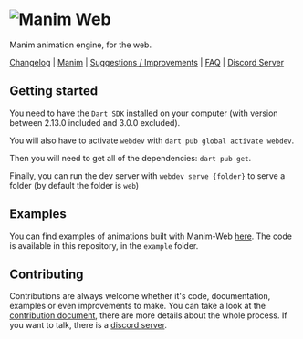 # ![Manim Web](doc/logo/logo.png)

Manim animation engine, for the web.

[Changelog](CHANGELOG.md) | [Manim](https://github.com/3b1b/manim) | [Suggestions / Improvements](IMPROVEMENTS.md) | [FAQ](FAQ.md) | [Discord Server](https://discord.gg/2vRqjpk247)

## Getting started

You need to have the `Dart SDK` installed on your computer (with version between 2.13.0 included and 3.0.0 excluded).

You will also have to activate `webdev` with `dart pub global activate webdev`.

Then you will need to get all of the dependencies: `dart pub get`.

Finally, you can run the dev server with `webdev serve {folder}` to serve a folder (by default the folder is `web`)

## Examples

You can find examples of animations built with Manim-Web [here](https://manim-web.github.io/manim-web/).
The code is available in this repository, in the `example` folder.

## Contributing

Contributions are always welcome whether it's code, documentation, examples or even improvements to make.
You can take a look at the [contribution document](CONTRIBUTING.md), there are more details about the whole process. If you want to talk, there is a [discord server](https://discord.gg/2vRqjpk247).
